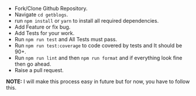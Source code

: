 - Fork/Clone Github Repository.
- Navigate `cd getblogs`.
- run `npm install` or `yarn` to install all required dependencies.
- Add Feature or fix bug.
- Add Tests for your work.
- Run `npm run test` and All Tests must pass.
- Run `npm run test:coverage` to code covered by tests and It should be 90+.
- Run `npm run lint` and then `npm run format` and if everything look fine then go ahead.
- Raise a pull request.

<b>NOTE:</b> I will make this process easy in future but for now, you have to follow this.
